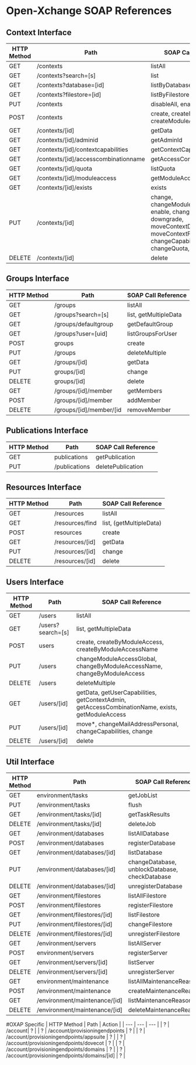 # Open-Xchange SOAP References

## Context Interface
| HTTP Method | Path | SOAP Call Reference |
| --- | --- | --- |
| GET | /contexts | listAll |
| GET | /contexts?search=[s] | list |
| GET | /contexts?database=[id] | listByDatabase |
| GET | /contexts?filestore=[id] | listByFilestore |
| PUT | /contexts | disableAll, enableAll
| POST | /contexts | create, createModuleAccess, createModuleAccessByName
| GET | /contexts/[id] | getData
| GET | /contexts/[id]/adminid | getAdminId
| GET | /contexts/[id]/contextcapabilities | getContextCapabilities
| GET | /contexts/[id]/accesscombinationname | getAccessCombinationName
| GET | /contexts/[id]/quota | listQuota
| GET | /contexts/[id]/moduleaccess | getModuleAccess
| GET | /contexts/[id]/exists | exists
| PUT | /contexts/[id] | change, changeModuleAccessByName, enable, changeModuleAccess, downgrade, moveContextDatabase, moveContextFilestore, changeCapabilities, changeQuota, disable
| DELETE | /contexts/[id] | delete

## Groups Interface
| HTTP Method | Path | SOAP Call Reference |
| --- | --- | --- |
| GET | /groups | listAll
| GET | /groups?search=[s] | list, getMultipleData
| GET | /groups/defaultgroup | getDefaultGroup
| GET | /groups?user=[uid] | listGroupsForUser
| POST | groups | create
| PUT | /groups | deleteMultiple
| GET | /groups/[id] | getData
| PUT | groups/[id] | change
| DELETE | groups/[id] | delete
| GET | /groups/[id]/member | getMembers
| POST | /groups/[id]/member | addMember
| DELETE | /groups/[id]/member/[id | removeMember

## Publications Interface
| HTTP Method | Path | SOAP Call Reference |
| --- | --- | --- |
| GET | publications | getPublication
| PUT | /publications | deletePublication

## Resources Interface
| HTTP Method | Path | SOAP Call Reference |
| --- | --- | --- |
| GET | /resources | listAll
| GET | /resources/find | list, (getMultipleData)
| POST | resources | create
| GET | /resources/[id] | getData
| PUT | /resources/[id] | change
| DELETE | /resources/[id] | delete

## Users Interface
| HTTP Method | Path | SOAP Call Reference |
| --- | --- | --- |
| GET | /users | listAll
| GET | /users?search=[s] | list, getMultipleData
| POST | users | create, createByModuleAccess, createByModuleAccessName
| PUT | /users | changeModuleAccessGlobal, changeByModuleAccessName, changeByModuleAccess
| DELETE | /users | deleteMultiple
| GET | /users/[id] | getData, getUserCapabilities, getContextAdmin, getAccessCombinationName, exists, getModuleAccess
| PUT | /users/[id] | move*, changeMailAddressPersonal, changeCapabilities, change
| DELETE | /users/[id] | delete

## Util Interface
| HTTP Method | Path | SOAP Call Reference |
| --- | --- | --- |
| GET | environment/tasks | getJobList
| PUT | /environment/tasks | flush
| GET | /environment/tasks/[id] | getTaskResults
| DELETE | /environment/tasks/[id] | deleteJob
| GET | /environment/databases | listAllDatabase
| POST | /environment/databases | registerDatabase
| GET | /environment/databases/[id] | listDatabase
| PUT | /environment/databases/[id] | changeDatabase, unblockDatabase, checkDatabase
| DELETE | /environment/databases/[id] | unregisterDatabase
| GET | /environment/filestores | listAllFilestore
| POST | /environment/filestores | registerFilestore
| GET | /environment/filestores/[id] | listFilestore
| PUT | /environment/filestores/[id] | changeFilestore
| DELETE | /environment/filestores/[id] | unregisterFilestore
| GET | /environment/servers | listAllServer
| POST | environment/servers | registerServer
| GET | /environment/servers/[id] | listServer
| DELETE | /environment/servers/[id] | unregisterServer
| GET | environment/maintenance | listAllMaintenanceReason
| POST | /environment/maintenance | createMaintenanceReason
| GET | /environment/maintenance/[id] | listMaintenanceReason
| DELETE | /environment/maintenance/[id] | deleteMaintenanceReason

#OXAP Specific
| HTTP Method | Path | Action |
| --- | --- | --- |
| ? | /account| ? |
| ? | /account/provisioningendpoints | ? |
| ? | /account/provisioningendpoints/appsuite | ? |
| ? | /account/provisioningendpoints/dovecot | ? |
| ? | /account/provisioningendpoints/domains | ? |
| ? | /account/provisioningendpoints/domains/[id] | ? |
